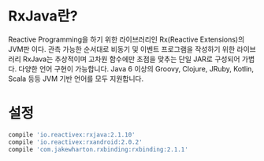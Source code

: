 
# RxJava란?
Reactive Programming을 하기 위한 라이브러리인 Rx(Reactive Extensions)의 JVM판 이다.
관측 가능한 순서대로 비동기 및 이벤트 프로그램을 작성하기 위한 라이브러리
RxJava는 추상적이며 고차원 함수에만 초점을 맞추는 단일 JAR로 구성되어 가볍다.
다양한 언어 구현이 가능합니다. Java 6 이상의 Groovy, Clojure, JRuby, Kotlin, Scala 등등 JVM 기반 언어를 모두 지원합니다.

# 설정
~~~gradle
compile 'io.reactivex:rxjava:2.1.10'
compile 'io.reactivex:rxandroid:2.0.2'
compile 'com.jakewharton.rxbinding:rxbinding:2.1.1'
~~~